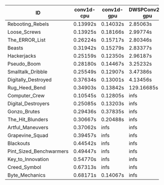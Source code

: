 |ID|conv1d-cpu|conv1d-gpu|DWSPConv2D-gpu|gemm-gpu|avg|
|-|-|-|-|-|-|
|Rebooting_Rebels|0.13992s|0.14032s|2.85063s|1.68892s|1.20495s|
|Loose_Screws|0.13925s|0.18166s|2.99774s|1.76912s|1.27194s|
|The_ERROR_List|0.26224s|0.15717s|2.80346s|1.89654s|1.27985s|
|Beasts|0.31942s|0.15279s|2.83377s|1.92116s|1.30678s|
|Hackerjacks|0.25159s|0.12350s|2.96187s|1.89372s|1.30767s|
|Pseudo_Boom|0.28180s|0.14467s|3.25232s|1.92136s|1.40004s|
|Smalltalk_Dribble|0.25549s|0.12907s|3.47386s|2.21711s|1.51888s|
|Digitally_Destroyed|0.37634s|0.13001s|4.13456s|2.42960s|1.76763s|
|Rug_Heed_Bend|0.34903s|0.13842s|129.16685s|4.34933s|33.50091s|
|Computer_Crew|0.10545s|0.12805s|infs|4.39613s|infs|
|Digital_Destroyers|0.25085s|0.13203s|infs|1.86690s|infs|
|Gonzo_Brutes|0.29436s|0.37835s|infs|4.35730s|infs|
|The_Hit_Blunders|0.30667s|0.20488s|infs|1.92324s|infs|
|Artful_Maneuvers|0.37062s|infs|infs|4.46184s|infs|
|Grapevine_Squad|0.39457s|infs|infs|4.48180s|infs|
|Blackouts|0.44542s|infs|infs|1.72666s|infs|
|Pint_Sized_Benchwarmers|0.49447s|infs|infs|4.46495s|infs|
|Key_to_Innovation|0.54770s|infs|infs|4.47683s|infs|
|Creed_Symbol|0.67313s|infs|infs|4.78355s|infs|
|Byte_Mechanics|0.68171s|0.14067s|infs|4.35901s|infs|
